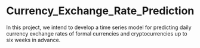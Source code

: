 # Currency_Exchange_Rate_Prediction
In this project, we intend to develop a time series model for predicting daily currency exchange rates of formal currencies and cryptocurrencies up to six weeks in advance. 
